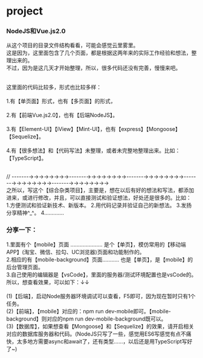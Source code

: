# project
<h3>NodeJS和Vue.js2.0</h3>

从这个项目的目录文件结构看看，可能会感觉云里雾里。<br/>
这是因为，这里面包含了几个页面，都是根据这两年来的实际工作经验和想法，整理出来的。<br/>
不过，因为是这几天才开始整理，所以，很多代码还没有完善，慢慢来吧。<br/><br/>

这里面的代码比较多，形式也比较多样：<br/><br/>
1.有【单页面】形式，也有【多页面】的形式，<br/><br/>
2.有【前端Vue.js2.0】，也有【后端NodeJS】。<br/><br/>
3.有【Element-UI】【iView】【Mint-UI】，也有【express】【Mongoose】【Sequelize】。<br/><br/>
4.有【很多想法】和【代码写法】未整理，或者未完整地整理出来。比如：【TypeScript】。<br/><br/>

// -------→→→→→→→→-------→→→→→→→→-------→→→→→→→→-------→→→→→→→→-------→→→→→→→→<br/>
之所以，写这个【综合杂类项目】，主要是，想在以后有好的想法和写法，都添加进来，或进行修改，并且，可以直接测试和验证想法，好处还是很多的。比如：<br/>
1.方便测试和验证新技术、新版本。
2.用代码记录并验证自己的新想法。
3.发扬分享精神^_^。
4.…………

<h3>分享一下：</h3>
1.里面有个【mobile】页面 ..................... 是个【单页】，模仿常用的【移动端APP】(淘宝、微信、拉勾、UC浏览器)页面和功能制作的。<br/>
2.相应的有【mobile-background】页面........... 也是【单页】，是【mobile】的后台管理页面。<br/>
3.自己使用的编辑器是【vsCode】，里面的服务器/测试环境配置也是vsCode的。所以，想查看效果，可以如下：↓↓<br/><br/>
(1)【后端】，启动Node服务器环境调试可以查看，F5即可，因为现在暂时只有1个任务。<br/>
(2)【前端】，【mobile】对应的：npm run dev-mobile即可。【mobile-background】则对应的npm run dev-mobile-background既可以。<br/>
(3)【数据库】，如果想查看【Mongoose】和【Sequelize】的效果，请开启相关对应的数据库服务器和代码。(NodeJS只写了一些，感觉用ES6写感觉有点不痛快，太多地方需要async和await了，还有类型……，以后还是用TypeScript写好了~)<br/>



